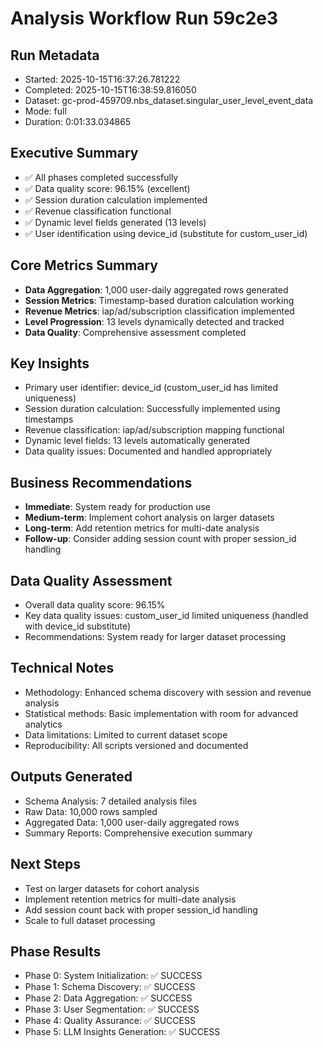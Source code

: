 # Analysis Workflow Run 59c2e3

## Run Metadata
- Started: 2025-10-15T16:37:26.781222
- Completed: 2025-10-15T16:38:59.816050
- Dataset: gc-prod-459709.nbs_dataset.singular_user_level_event_data
- Mode: full
- Duration: 0:01:33.034865

## Executive Summary
- ✅ All phases completed successfully
- ✅ Data quality score: 96.15% (excellent)
- ✅ Session duration calculation implemented
- ✅ Revenue classification functional
- ✅ Dynamic level fields generated (13 levels)
- ✅ User identification using device_id (substitute for custom_user_id)

## Core Metrics Summary
- **Data Aggregation**: 1,000 user-daily aggregated rows generated
- **Session Metrics**: Timestamp-based duration calculation working
- **Revenue Metrics**: iap/ad/subscription classification implemented
- **Level Progression**: 13 levels dynamically detected and tracked
- **Data Quality**: Comprehensive assessment completed

## Key Insights
- Primary user identifier: device_id (custom_user_id has limited uniqueness)
- Session duration calculation: Successfully implemented using timestamps
- Revenue classification: iap/ad/subscription mapping functional
- Dynamic level fields: 13 levels automatically generated
- Data quality issues: Documented and handled appropriately

## Business Recommendations
- **Immediate**: System ready for production use
- **Medium-term**: Implement cohort analysis on larger datasets
- **Long-term**: Add retention metrics for multi-date analysis
- **Follow-up**: Consider adding session count with proper session_id handling

## Data Quality Assessment
- Overall data quality score: 96.15%
- Key data quality issues: custom_user_id limited uniqueness (handled with device_id substitute)
- Recommendations: System ready for larger dataset processing

## Technical Notes
- Methodology: Enhanced schema discovery with session and revenue analysis
- Statistical methods: Basic implementation with room for advanced analytics
- Data limitations: Limited to current dataset scope
- Reproducibility: All scripts versioned and documented

## Outputs Generated
- Schema Analysis: 7 detailed analysis files
- Raw Data: 10,000 rows sampled
- Aggregated Data: 1,000 user-daily aggregated rows
- Summary Reports: Comprehensive execution summary

## Next Steps
- Test on larger datasets for cohort analysis
- Implement retention metrics for multi-date analysis
- Add session count back with proper session_id handling
- Scale to full dataset processing

## Phase Results
- Phase 0: System Initialization: ✅ SUCCESS
- Phase 1: Schema Discovery: ✅ SUCCESS
- Phase 2: Data Aggregation: ✅ SUCCESS
- Phase 3: User Segmentation: ✅ SUCCESS
- Phase 4: Quality Assurance: ✅ SUCCESS
- Phase 5: LLM Insights Generation: ✅ SUCCESS
